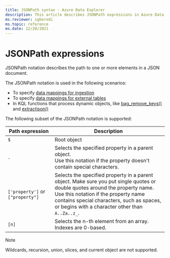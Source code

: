 ```yaml
---
title: JSONPath syntax - Azure Data Explorer
description: This article describes JSONPath expressions in Azure Data Explorer.
ms.reviewer: igborodi
ms.topic: reference
ms.date: 12/20/2021
---
```


# JSONPath expressions

JSONPath notation describes the path to one or more elements in a JSON document.

The JSONPath notation is used in the following scenarios:

- To specify [data mappings for ingestion](../management/mappings.md)
- To specify [data mappings for external tables](../management/external-tables-azurestorage-azuredatalake.md#create-external-table-mapping)
- In KQL functions that process dynamic objects, like [bag_remove_keys()](bag-remove-keys-function.md) and [extractjson()](extractjsonfunction.md)

The following subset of the JSONPath notation is supported:

|Path expression|Description|
|---|---|
|`$`|Root object|
|`.` | Selects the specified property in a parent object. <br> Use this notation if the property doesn't contain special characters. |
|`['property']` or `["property"]`| Selects the specified property in a parent object. Make sure you put single quotes or double quotes around the property name. <br> Use this notation if the property name contains special characters, such as spaces, or begins with a character other than `A..Za..z_`. |
|`[n]`| Selects the n-th element from an array. Indexes are 0-based. |

> [!NOTE]
>
> Wildcards, recursion, union, slices, and current object are not supported.
